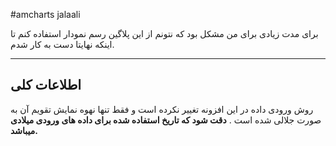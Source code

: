 #amcharts jalaali



برای مدت زیادی برای من مشکل بود که نتونم از این پلاگین رسم نمودار استفاده کنم تا اینکه نهایتا دست به کار شدم.

----------


اطلاعات کلی
-------------

روش ورودی داده در این افزونه تغییر نکرده است و فقط تنها نهوه نمایش تقویم آن به صورت جلالی شده است .
**دقت شود که تاریخ استفاده شده برای داده های ورودی  میلادی میباشد.**
